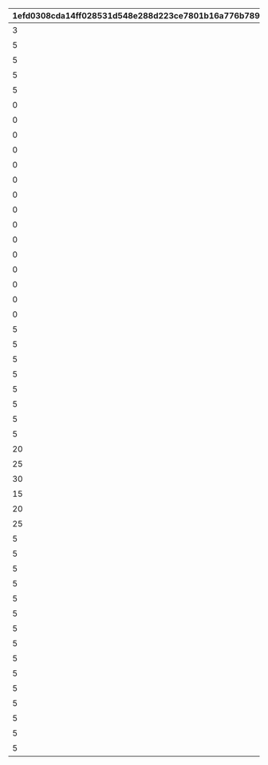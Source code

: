 |1efd0308cda14ff028531d548e288d223ce7801b16a776b78984832f079add8b|e887ed3e603511325acffdd4f18e52fb68f69cdde3b4b52cff4c394703f8d500|c2a412990f70476a6657095c81a1cb5b48200a32a5782a756b3d8068b39fce10|00c0ceb93d929700e6027a4074cfe3a089f5af704366dd4f790fbbd03ed60ecb|4ab4524d877b7f732014ba5b4129f59d4ea4dd2f9c6ec4f523f0099190e3a66d|6b428e38647d8d35da09f7e0b7fb3efa69229d0b6198fd9498a55ba12c6a60bf|a9f89220f964fca378de3a9df87fe6d3226e7f57b645a26709aa0a79ea1f9043|94677526d17a68b967d9a8ae642a7b00322836c34c8e72654754631baeaabb14|7c865fb51d7b53041cf3c150a0f95f8c71cf122f326245abda7dad2d007dd7a1|cc42e65111b4444e649870d74265a00933140c2d71178c96da2ef49c8ef096a5|83f744f6b457624cf8147ec74174818c5a0f3be23015da3c742787d83a888ae6|
| --- | --- | --- | --- | --- | --- | --- | --- | --- | --- | --- |
|3|1013|1|1|1|1|1|0|2|1|難易度1以上で1回クリアしよう|
|5|1013|1|2|1|2|2|0|2|2|難易度2以上で1回クリアしよう|
|5|1013|1|3|1|3|3|0|2|3|難易度3以上で1回クリアしよう|
|5|1013|1|4|1|4|4|0|2|4|難易度4以上で1回クリアしよう|
|5|1013|1|5|1|5|5|0|2|5|難易度5で1回クリアしよう|
|0|1013|1|0|10|6|6|0|3|6|迷宮遺物を累計10個集めよう|
|0|1013|1|0|50|7|7|0|3|7|迷宮遺物を累計50個集めよう|
|0|1013|1|0|100|8|8|0|3|8|迷宮遺物を累計100個集めよう|
|0|1013|1|0|10|9|9|0|4|9|キャラを累計で10人勧誘しよう|
|0|1013|1|0|50|10|10|0|4|10|キャラを累計で50人勧誘しよう|
|0|1013|1|0|100|11|11|0|4|11|キャラを累計で100人勧誘しよう|
|0|1013|1|0|150|12|12|0|4|12|キャラを累計で150人勧誘しよう|
|0|1013|1|0|1|13|13|0|5|13|アルファ強化でノードを1個解放しよう|
|0|1013|1|0|5|14|14|0|5|14|アルファ強化でノードを5個解放しよう|
|0|1013|1|0|10|15|15|0|5|15|アルファ強化でノードを10個解放しよう|
|0|1013|1|0|15|16|16|0|5|16|アルファ強化でノードを15個解放しよう|
|0|1013|1|0|20|17|17|0|5|17|アルファ強化でノードを20個解放しよう|
|0|1013|1|0|25|18|18|0|5|18|アルファ強化でノードを25個解放しよう|
|0|1013|1|0|30|19|19|0|5|19|アルファ強化でノードを30個解放しよう|
|0|1013|1|0|40|20|20|0|5|20|アルファ強化でノードを40個解放しよう|
|5|1013|1|2|3|21|21|0|2|21|難易度2以上で3回クリアしよう（スキップを除く）|
|5|1013|1|2|5|22|22|0|2|22|難易度2以上で5回クリアしよう（スキップを除く）|
|5|1013|1|2|10|23|23|0|2|23|難易度2以上で10回クリアしよう（スキップを除く）|
|5|1013|1|2|12|24|24|0|2|24|難易度2以上で12回クリアしよう（スキップを除く）|
|5|1013|1|2|14|25|25|0|2|25|難易度2以上で14回クリアしよう（スキップを除く）|
|5|1013|1|2|16|26|26|0|2|26|難易度2以上で16回クリアしよう（スキップを除く）|
|5|1013|1|2|18|27|27|0|2|27|難易度2以上で18回クリアしよう（スキップを除く）|
|5|1013|1|2|20|28|28|0|2|28|難易度2以上で20回クリアしよう（スキップを除く）|
|20|1013|1|0|1|29|29|0|6|29|キャラを20人以上勧誘した状態でクリアしよう|
|25|1013|1|0|1|30|30|0|6|30|キャラを25人以上勧誘した状態でクリアしよう|
|30|1013|1|0|1|31|31|0|6|31|キャラを30人以上勧誘した状態でクリアしよう|
|15|1013|1|0|1|32|32|0|8|32|迷宮遺物を15個以上所持した状態でクリアしよう|
|20|1013|1|0|1|33|33|0|8|33|迷宮遺物を20個以上所持した状態でクリアしよう|
|25|1013|1|0|1|34|34|0|8|34|迷宮遺物を25個以上所持した状態でクリアしよう|
|5|1014|2|3|1|35|35|1|2|35|【美食殿】難易度3以上で1回クリアしよう|
|5|1014|2|4|1|36|36|1|2|36|【美食殿】難易度4以上で1回クリアしよう|
|5|1014|2|5|1|37|37|1|2|37|【美食殿】難易度5で1回クリアしよう|
|5|1014|2|3|1|38|38|2|2|38|【トゥインクルウィッシュ】難易度3以上で1回クリアしよう|
|5|1014|2|4|1|39|39|2|2|39|【トゥインクルウィッシュ】難易度4以上で1回クリアしよう|
|5|1014|2|5|1|40|40|2|2|40|【トゥインクルウィッシュ】難易度5で1回クリアしよう|
|5|1014|2|3|1|41|41|3|2|41|【サレンディア救護院】難易度3以上で1回クリアしよう|
|5|1014|2|4|1|42|42|3|2|42|【サレンディア救護院】難易度4以上で1回クリアしよう|
|5|1014|2|5|1|43|43|3|2|43|【サレンディア救護院】難易度5で1回クリアしよう|
|5|1014|2|3|1|44|44|4|2|44|【王宮騎士団（NIGHTMARE）】難易度3以上で1回クリアしよう|
|5|1014|2|4|1|45|45|4|2|45|【王宮騎士団（NIGHTMARE）】難易度4以上で1回クリアしよう|
|5|1014|2|5|1|46|46|4|2|46|【王宮騎士団（NIGHTMARE）】難易度5で1回クリアしよう|
|5|1014|2|3|1|47|47|5|2|47|【ラビリンス】難易度3以上で1回クリアしよう|
|5|1014|2|4|1|48|48|5|2|48|【ラビリンス】難易度4以上で1回クリアしよう|
|5|1014|2|5|1|49|49|5|2|49|【ラビリンス】難易度5で1回クリアしよう|